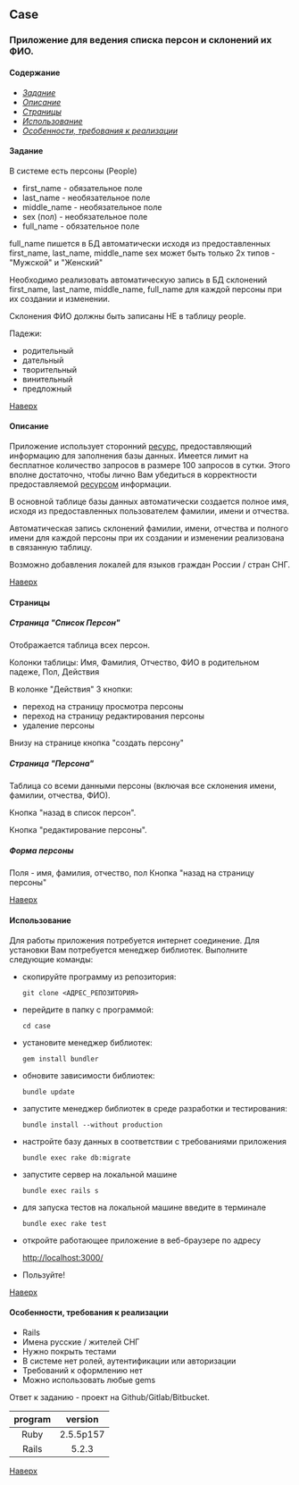 <a name="to_lift"><h2>Case</h2></a>

### Приложение для ведения списка персон и склонений их ФИО.

#### Содержание
  - *[Задание](#task)*
  - *[Описание](#description)*
  - *[Страницы](#pages)*
  - *[Использование](#use)*
  - *[Особенности, требования к реализации](#requirements)*

<a name="task"><h4>Задание</h4></a>

В системе есть персоны (People)

  - first_name - обязательное поле
  - last_name - необязательное поле
  - middle_name - необязательное поле
  - sex (пол) - необязательное поле
  - full_name - обязательное поле

full_name пишется в БД автоматически исходя из предоставленных first_name, last_name, middle_name
sex может быть только 2х типов - "Мужской" и "Женский"

Необходимо реализовать автоматическую запись в БД склонений first_name, last_name, middle_name, full_name для каждой
персоны при их создании и изменении.

Склонения ФИО должны быть записаны НЕ в таблицу people.

Падежи:

- родительный
- дательный
- творительный
- винительный
- предложный

[Наверх](#to_lift)

<a name="description"><h4>Описание</h4></a>

Приложение использует сторонний [ресурс](http://morpher.ru/), предоставляющий информацию для заполнения базы данных.
Имеется лимит на бесплатное количество запросов в размере 100 запросов в сутки. Этого вполне достаточно, чтобы лично
Вам убедиться в корректности предоставляемой [ресурсом](http://morpher.ru/) информации.

В основной таблице базы данных автоматически создается полное имя, исходя из предоставленных пользователем фамилии,
имени и отчества.

Автоматическая запись склонений фамилии, имени, отчества и полного
имени для каждой персоны при их создании и изменении реализована в связанную таблицу.

Возможно добавления локалей для языков граждан России / стран СНГ.

[Наверх](#to_lift)

<a name="pages"><h4>Страницы</h4></a>

##### Страница "Список Персон"

Отображается таблица всех персон.

Колонки таблицы: Имя, Фамилия, Отчество, ФИО в родительном падеже, Пол, Действия

В колонке "Действия" 3 кнопки:

- переход на страницу просмотра персоны
- переход на страницу редактирования персоны
- удаление персоны

Внизу на странице  кнопка "создать персону"

##### Страница "Персона"

Таблица со всеми данными персоны (включая все склонения имени, фамилии, отчества, ФИО).

Кнопка "назад в список персон".

Кнопка "редактирование персоны".

##### Форма персоны

Поля - имя, фамилия, отчество, пол
Кнопка "назад на страницу персоны"

[Наверх](#to_lift)

<a name="use"><h4>Использование</h4></a>

Для работы приложения потребуется интернет соединение. Для установки Вам потребуется менеджер библиотек. Выполните
следующие команды:

  + скопируйте программу из репозитория:

    `git clone <АДРЕС_РЕПОЗИТОРИЯ>`

  + перейдите в папку с программой:

    `cd case`

  + установите менеджер библиотек:

    `gem install bundler`

  + обновите зависимости библиотек:

    `bundle update`

  + запустите менеджер библиотек в среде разработки и тестирования:

    `bundle install --without production`

  + настройте базу данных в соответствии с требованиями приложения

    `bundle exec rake db:migrate`

  + запустите сервер на локальной машине

    `bundle exec rails s`

  + для запуска тестов на локальной машине введите в терминале

    `bundle exec rake test`

  + откройте работающее приложение в веб-браузере по адресу

    [http://localhost:3000/](http://localhost:3000/)

  + Пользуйте!


[Наверх](#to_lift)

<a name="requirements"><h4>Особенности, требования к реализации</h4></a>

- Rails
- Имена русские / жителей СНГ
- Нужно покрыть тестами
- В системе нет ролей, аутентификации или авторизации
- Требований к оформлению нет
- Можно использовать любые gems

Ответ к заданию - проект на Github/Gitlab/Bitbucket.

program|version
:---:|:---:
Ruby|2.5.5p157
Rails|5.2.3

[Наверх](#to_lift)
